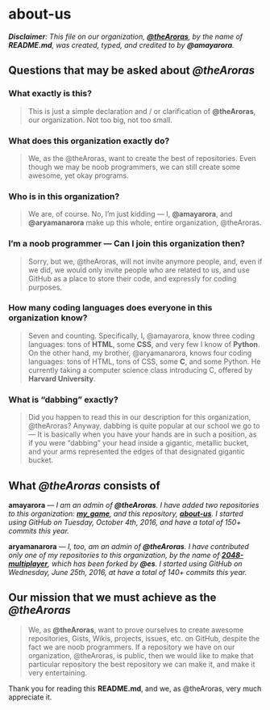 # about-us

_**Disclaimer**: This file on our organization, **[@theAroras](https://github.com/theAroras)**, by the name of **README.md**, was created, typed, and credited to by **@amayarora**._

## Questions that may be asked about *@theAroras*

### What exactly is this?

> This is just a simple declaration and / or clarification of **@theAroras**, our organization. Not too big, not too small.

### What does this organization exactly do?

> We, as the @theAroras, want to create the best of repositories. Even though we may be noob programmers, we can still create some awesome, yet okay programs.

### Who is in this organization?

>We are, of course. No, I’m just kidding — I, **@amayarora**, and **@aryamanarora** make up this whole, entire organization, @theAroras.

### I’m a noob programmer — Can I join this organization then?

> Sorry, but we, @theAroras, will not invite anymore people, and, even if we did, we would only invite people who are related to us, and use GitHub as a place to store their code, and expressly for coding purposes.

### How many coding languages does everyone in this organization know?

> Seven and counting. Specifically, I, @amayarora, know three coding languages: tons of **HTML**, some **CSS**, and very few I know of **Python**. On the other hand, my brother, @aryamanarora, knows four coding languages: tons of HTML, tons of CSS, some **C**, and some Python. He currently taking a computer science class introducing C, offered by **Harvard University**.

### What is “dabbing” exactly?

> Did you happen to read this in our description for this organization, @theAroras? Anyway, dabbing is quite popular at our school we go to — It is basically when you have your hands are in such a position, as if you were “dabbing” your head inside a gigantic, metallic bucket, and your arms represented the edges of that designated gigantic bucket.

## What *@theAroras* consists of

**amayarora** — _I am an admin of **@theAroras**. I have added two repositories to this organization: [**my_game**](https://github.com/theAroras/my_game), and this repository, [**about-us**](https://github.com/theAroras/about-us). I started using GitHub on Tuesday, October 4th, 2016, and have a total of 150+ commits this year._

**aryamanarora** — _I, too, am an admin of **@theAroras**. I have contributed only one of my repositories to this organization, by the name of [**2048-multiplayer**](https://github.com/theAroras/2048-multiplayer), which has been forked by **@es**. I started using GitHub on Wednesday, June 25th, 2016, at have a total of 140+ commits this year._

## Our mission that we must achieve as the *@theAroras*

> We, as **@theAroras**, want to prove ourselves to create awesome repositories, Gists, Wikis, projects, issues, etc. on GitHub, despite the fact we are noob programmers. If a repository we have on our organization, @theAroras, is public, then we would like to make that particular repository the best repository we can make it, and make it very entertaining.

Thank you for reading this **README.md**, and we, as @theAroras, very much appreciate it.
